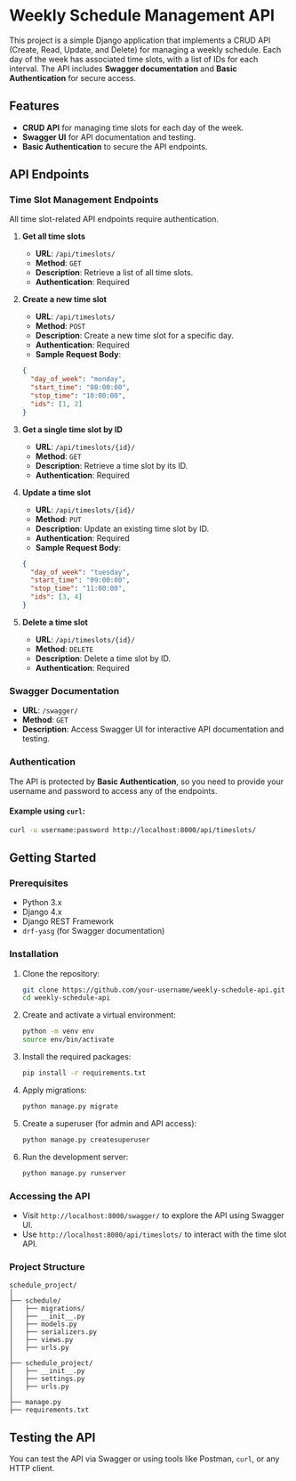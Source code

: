 # Weekly Schedule Management API

This project is a simple Django application that implements a CRUD API (Create, Read, Update, and Delete) for managing a weekly schedule. Each day of the week has associated time slots, with a list of IDs for each interval. The API includes **Swagger documentation** and **Basic Authentication** for secure access.

## Features

- **CRUD API** for managing time slots for each day of the week.
- **Swagger UI** for API documentation and testing.
- **Basic Authentication** to secure the API endpoints.
  
## API Endpoints

### Time Slot Management Endpoints

All time slot-related API endpoints require authentication.

1. **Get all time slots**
   - **URL**: `/api/timeslots/`
   - **Method**: `GET`
   - **Description**: Retrieve a list of all time slots.
   - **Authentication**: Required

2. **Create a new time slot**
   - **URL**: `/api/timeslots/`
   - **Method**: `POST`
   - **Description**: Create a new time slot for a specific day.
   - **Authentication**: Required
   - **Sample Request Body**:
   ```json
   {
     "day_of_week": "monday",
     "start_time": "08:00:00",
     "stop_time": "10:00:00",
     "ids": [1, 2]
   }
   ```

3. **Get a single time slot by ID**
   - **URL**: `/api/timeslots/{id}/`
   - **Method**: `GET`
   - **Description**: Retrieve a time slot by its ID.
   - **Authentication**: Required

4. **Update a time slot**
   - **URL**: `/api/timeslots/{id}/`
   - **Method**: `PUT`
   - **Description**: Update an existing time slot by ID.
   - **Authentication**: Required
   - **Sample Request Body**:
   ```json
   {
     "day_of_week": "tuesday",
     "start_time": "09:00:00",
     "stop_time": "11:00:00",
     "ids": [3, 4]
   }
   ```

5. **Delete a time slot**
   - **URL**: `/api/timeslots/{id}/`
   - **Method**: `DELETE`
   - **Description**: Delete a time slot by ID.
   - **Authentication**: Required

### Swagger Documentation

- **URL**: `/swagger/`
- **Method**: `GET`
- **Description**: Access Swagger UI for interactive API documentation and testing.

### Authentication

The API is protected by **Basic Authentication**, so you need to provide your username and password to access any of the endpoints.

#### Example using `curl`:
```bash
curl -u username:password http://localhost:8000/api/timeslots/
```

## Getting Started

### Prerequisites

- Python 3.x
- Django 4.x
- Django REST Framework
- `drf-yasg` (for Swagger documentation)

### Installation

1. Clone the repository:
   ```bash
   git clone https://github.com/your-username/weekly-schedule-api.git
   cd weekly-schedule-api
   ```

2. Create and activate a virtual environment:
   ```bash
   python -m venv env
   source env/bin/activate
   ```

3. Install the required packages:
   ```bash
   pip install -r requirements.txt
   ```

4. Apply migrations:
   ```bash
   python manage.py migrate
   ```

5. Create a superuser (for admin and API access):
   ```bash
   python manage.py createsuperuser
   ```

6. Run the development server:
   ```bash
   python manage.py runserver
   ```

### Accessing the API

- Visit `http://localhost:8000/swagger/` to explore the API using Swagger UI.
- Use `http://localhost:8000/api/timeslots/` to interact with the time slot API.

### Project Structure

```
schedule_project/
│
├── schedule/
│   ├── migrations/
│   ├── __init__.py
│   ├── models.py           
│   ├── serializers.py      
│   ├── views.py            
│   ├── urls.py             
│
├── schedule_project/
│   ├── __init__.py
│   ├── settings.py         
│   ├── urls.py             
│
├── manage.py               
├── requirements.txt        
```

## Testing the API

You can test the API via Swagger or using tools like Postman, `curl`, or any HTTP client.



